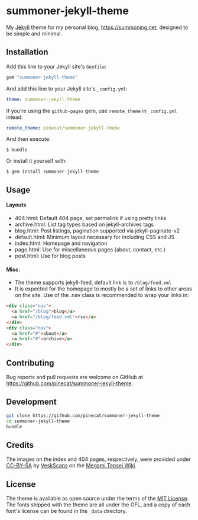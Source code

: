 # summoner-jekyll-theme

My [Jekyll](https://jekyllrb.com/) theme for my personal blog,
https://summoning.net, designed to be simple and minimal.

## Installation

Add this line to your Jekyll site's `Gemfile`:
```ruby
gem "summoner-jekyll-theme"
```

And add this line to your Jekyll site's `_config.yml`:
```yaml
theme: summoner-jekyll-theme
```

If you're using the `github-pages` gem, use `remote_theme` in
`_config.yml` intead:
```yaml
remote_theme: pinecat/summoner-jekyll-theme
```

And then execute:

    $ bundle

Or install it yourself with:

    $ gem install summoner-jekyll-theme

## Usage

#### Layouts

- 404.html: Default 404 page, set permalink if using pretty links
- archive.html: List tag types based on jekyll-archives tags
- blog.html: Post listings, pagination supported via jekyll-paginate-v2
- default.html: Minimum layout necessary for including CSS and JS
- index.html: Homepage and navigation
- page.html: Use for miscellaneous pages (about, contact, etc.)
- post.html: Use for blog posts

#### Misc.

- The theme supports jekyll-feed, default link is to `/blog/feed.xml`
- It is expected for the homepage to mostly be a set of links to other areas on the site. Use of the .nav class is recommended to wrap your links in:
```html
<div class="nav">
  <a href="/blog">blog</a>
  <a href="/blog/feed.xml">rss</a>
</div>
<div class="nav">
  <a href="#">about</a>
  <a href="#">archive</a>
</div>
```

## Contributing

Bug reports and pull requests are welcome on GitHub at
https://github.com/pinecat/summoner-jekyll-theme.

## Development

```sh
git clone https://github.com/pinecat/summoner-jekyll-theme
cd summoner-jekyll-theme
bundle
```

## Credits

The images on the index and 404 pages, respectively, were provided under
[CC-BY-SA](https://creativecommons.org/licenses/by-sa/4.0/) by
[VeskScans](https://megamitensei.fandom.com/wiki/User:VeskScans) on the
[Megami Tensei
Wiki](https://megamitensei.fandom.com/wiki/Megami_Tensei_Wiki).

## License

The theme is available as open source under the terms of the [MIT
License](https://opensource.org/licenses/MIT). The fonts shipped with
the theme are all under the OFL, and a copy of each font's license can
be found in the `_data` directory.
